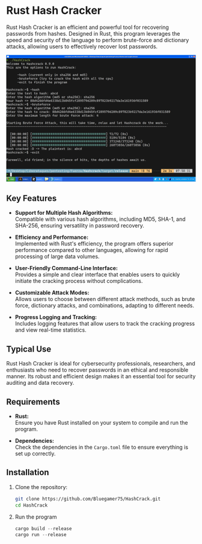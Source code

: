 # Rust Hash Cracker

Rust Hash Cracker is an efficient and powerful tool for recovering passwords from hashes. Designed in Rust, this program leverages the speed and security of the language to perform brute-force and dictionary attacks, allowing users to effectively recover lost passwords.

![Rust Hash Cracker Example](media/Hashcrackprueba.png)

## Key Features

- **Support for Multiple Hash Algorithms:**  
  Compatible with various hash algorithms, including MD5, SHA-1, and SHA-256, ensuring versatility in password recovery.

- **Efficiency and Performance:**  
  Implemented with Rust's efficiency, the program offers superior performance compared to other languages, allowing for rapid processing of large data volumes.

- **User-Friendly Command-Line Interface:**  
  Provides a simple and clear interface that enables users to quickly initiate the cracking process without complications.

- **Customizable Attack Modes:**  
  Allows users to choose between different attack methods, such as brute force, dictionary attacks, and combinations, adapting to different needs.

- **Progress Logging and Tracking:**  
  Includes logging features that allow users to track the cracking progress and view real-time statistics.

## Typical Use

Rust Hash Cracker is ideal for cybersecurity professionals, researchers, and enthusiasts who need to recover passwords in an ethical and responsible manner. Its robust and efficient design makes it an essential tool for security auditing and data recovery.

## Requirements

- **Rust:**  
  Ensure you have Rust installed on your system to compile and run the program.

- **Dependencies:**  
  Check the dependencies in the `Cargo.toml` file to ensure everything is set up correctly.

## Installation

1. Clone the repository:

   ```bash
   git clone https://github.com/Bluegamer75/HashCrack.git
   cd HashCrack

2. Run the program

    ```rust
    cargo build --release
    cargo run --release
